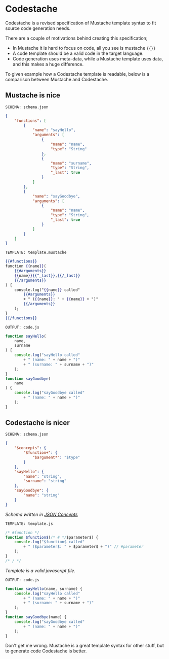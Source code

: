 # Codestache

Codestache is a revised specification of Mustache template syntax to fit source
code generation needs.

There are a couple of motivations behind creating this specification;

- In Mustache it is hard to focus on code, all you see is mustache `{{}}`
- A code template should be a valid code in the target language.
- Code generation uses meta-data, while a Mustache template uses data, and this
  makes a huge difference.

To given example how a Codestache template is readable, below is a comparison 
between Mustache and Codestache.

## Mustache is nice

`SCHEMA: schema.json`

```json
{
    "functions": [
        {
            "name": "sayHello",
            "arguments": [
                {
                    "name": "name",
                    "type": "String"
                },
                {
                    "name": "surname",
                    "type": "String",
                    "_last": true
                }
            ]
        },
        {
            "name": "sayGoodbye",
            "arguments": [
                {
                    "name": "name",
                    "type": "String",
                    "_last": true
                }
            ]
        }
    ]
}
```

`TEMPLATE: template.mustache`

```mustache
{{#functions}}
function {{name}}(
    {{#arguments}}
    {{name}}{{^_last}},{{/_last}}
    {{/arguments}}
) {
    console.log("{{name}} called"
        {{#arguments}}
        + " ({{name}}: " + {{name}} + ")"
        {{/arguments}}
    );
}
{{/functions}}
```

`OUTPUT: code.js`

```javascript
function sayHello(
    name,
    surname
) {
    console.log("sayHello called"
        + " (name: " + name + ")"
        + " (surname: " + surname + ")"
    );
}
function sayGoodbye(
    name
) {
    console.log("sayGoodbye called"
        + " (name: " + name + ")"
    );
}
```

## Codestache is nicer

`SCHEMA: schema.json`

```json
{
    "$concepts": {
        "$function+": {
            "$argument*": "$type"
        }
    },
    "sayHello": {
        "name": "string",
        "surname": "string"
    },
    "sayGoodbye": {
        "name": "string"
    }
}
```

*Schema written in [JSON Concepts][]*

`TEMPLATE: template.js`

```javascript
/* #function */
function $function$(/* # */$parameter$) {
    console.log("$function$ called"
        + " ($parameter$: " + $parameter$ + ")" // #parameter
    );
}
/* / */
```

*Template is a valid javascript file.*

`OUTPUT: code.js`

```javascript
function sayHello(name, surname) {
    console.log("sayHello called"
        + " (name: " + name + ")"
        + " (surname: " + surname + ")"
    );
}
function sayGoodbye(name) {
    console.log("sayGoodbye called"
        + " (name: " + name + ")"
    );
}
```

[JSON Concepts]: https://github.com/codingatwill/json-concepts

Don't get me wrong. Mustache is a great template syntax for other stuff, but
to generate code Codestache is better.
